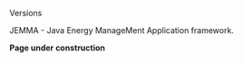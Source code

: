 Versions
<!-- Remember: the first line always goes with the title-->
<!-- Please use h3 headers (###) inside these files -->

JEMMA - Java Energy ManageMent Application framework.

**Page under construction**
